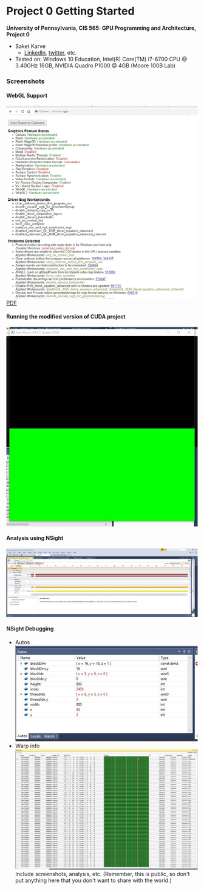 Project 0 Getting Started
====================

**University of Pennsylvania, CIS 565: GPU Programming and Architecture, Project 0**

* Saket Karve
  * [LinkedIn](https://www.linkedin.com/in/saket-karve-43930511b/), [twitter](), etc.
* Tested on:  Windows 10 Education, Intel(R) Core(TM) i7-6700 CPU @ 3.40GHz 16GB, NVIDIA Quadro P1000 @ 4GB (Moore 100B Lab)

### Screenshots

#### WebGL Support
![](images/Part2.2-WebGLSupport.jpg)
[PDF](images/chrome_gpu.pdf)

#### Running the modified version of CUDA project
![](images/Part4-Modify.jpg)

#### Analysis using NSight
![](images/Part5-Analyze.jpg)

#### NSight Debugging
- Autos\
![](images/Part6-Autos.jpg)
- Warp info\
![](images/Part6-WarpInfo.jpg)
Include screenshots, analysis, etc. (Remember, this is public, so don't put
anything here that you don't want to share with the world.)

